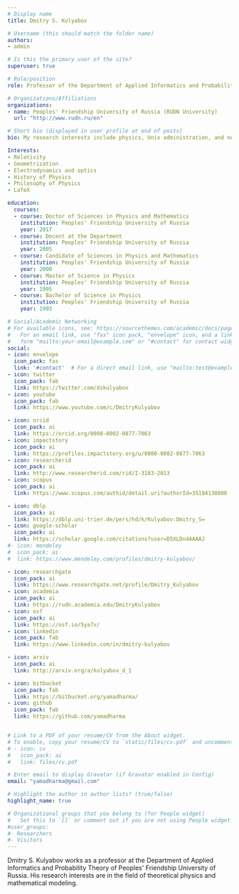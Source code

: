 ```yaml
---
# Display name
title: Dmitry S. Kulyabov

# Username (this should match the folder name)
authors:
- admin

# Is this the primary user of the site?
superuser: true

# Role/position
role: Professor of the Department of Applied Informatics and Probability Theory

# Organizations/Affiliations
organizations:
- name: Peoples' Friendship University of Russia (RUDN University)
  url: "http://www.rudn.ru/en"

# Short bio (displayed in user profile at end of posts)
bio: My research interests include physics, Unix administration, and networking.

Interests:
- Relativity
- Geometrization 
- Electrodynamics and optics
- History of Physics
- Philosophy of Physics
- LaTeX

education:
  courses:
  - course: Doctor of Sciences in Physics and Mathematics
    institution: Peoples' Friendship University of Russia
    year: 2017
  - course: Docent at the Department
    institution: Peoples' Friendship University of Russia
    year: 2005
  - course: Candidate of Sciences in Physics and Mathematics
    institution: Peoples' Friendship University of Russia
    year: 2000
  - course: Master of Science in Physics
    institution: Peoples' Friendship University of Russia
    year: 1995
  - course: Bachelor of Science in Physics
    institution: Peoples' Friendship University of Russia
    year: 1993

# Social/Academic Networking
# For available icons, see: https://sourcethemes.com/academic/docs/page-builder/#icons
#   For an email link, use "fas" icon pack, "envelope" icon, and a link in the
#   form "mailto:your-email@example.com" or "#contact" for contact widget.
social:
- icon: envelope
  icon_pack: fas
  link: '#contact'  # For a direct email link, use "mailto:test@example.org".
- icon: twitter
  icon_pack: fab
  link: https://twitter.com/dskulyabov
- icon: youtube
  icon_pack: fab
  link: https://www.youtube.com/c/DmitryKulyabov

- icon: orcid
  icon_pack: ai
  link: https://orcid.org/0000-0002-0877-7063
- icon: impactstory
  icon_pack: ai
  link: https://profiles.impactstory.org/u/0000-0002-0877-7063
- icon: researcherid
  icon_pack: ai
  link: http://www.researcherid.com/rid/I-3183-2013
- icon: scopus
  icon_pack: ai
  link: https://www.scopus.com/authid/detail.uri?authorId=35194130800

- icon: dblp
  icon_pack: ai
  link: https://dblp.uni-trier.de/pers/hd/k/Kulyabov:Dmitry_S=
- icon: google-scholar
  icon_pack: ai
  link: https://scholar.google.com/citations?user=D5XLDn4AAAAJ
#- icon: mendeley
#  icon_pack: ai
#  link: https://www.mendeley.com/profiles/dmitry-kulyabov/

- icon: researchgate
  icon_pack: ai
  link: https://www.researchgate.net/profile/Dmitry_Kulyabov
- icon: academia
  icon_pack: ai
  link: https://rudn.academia.edu/DmitryKulyabov
- icon: osf
  icon_pack: ai
  link: https://osf.io/5ya7v/
- icon: linkedin
  icon_pack: fab
  link: https://www.linkedin.com/in/dmitry-kulyabov

- icon: arxiv
  icon_pack: ai
  link: http://arxiv.org/a/kulyabov_d_1

- icon: bitbucket
  icon_pack: fab
  link: https://bitbucket.org/yamadharma/
- icon: github
  icon_pack: fab
  link: https://github.com/yamadharma


# Link to a PDF of your resume/CV from the About widget.
# To enable, copy your resume/CV to `static/files/cv.pdf` and uncomment the lines below.
# - icon: cv
#   icon_pack: ai
#   link: files/cv.pdf

# Enter email to display Gravatar (if Gravatar enabled in Config)
email: "yamadharma@gmail.com"

# Highlight the author in author lists? (true/false)
highlight_name: true

# Organizational groups that you belong to (for People widget)
#   Set this to `[]` or comment out if you are not using People widget.
#user_groups:
#- Researchers
#- Visitors
---
```



Dmitry S. Kulyabov works as a professor at the Department of
Applied Informatics and Probability Theory of Peoples' Friendship
University of Russia. His research interests are in the field of
theoretical physics and mathematical modeling.

